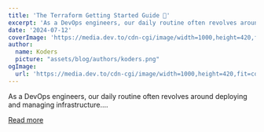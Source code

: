 ```yaml
---
title: 'The Terraform Getting Started Guide 🚀'
excerpt: 'As a DevOps engineers, our daily routine often revolves around deploying and managing infrastructure....'
date: '2024-07-12'
coverImage: 'https://media.dev.to/cdn-cgi/image/width=1000,height=420,fit=cover,gravity=auto,format=auto/https%3A%2F%2Fdev-to-uploads.s3.amazonaws.com%2Fuploads%2Farticles%2F2uxcmgpxssifi7v8yq9b.png'
author:
  name: Koders
  picture: "assets/blog/authors/koders.png"
ogImage:
  url: 'https://media.dev.to/cdn-cgi/image/width=1000,height=420,fit=cover,gravity=auto,format=auto/https%3A%2F%2Fdev-to-uploads.s3.amazonaws.com%2Fuploads%2Farticles%2F2uxcmgpxssifi7v8yq9b.png'
---
```


As a DevOps engineers, our daily routine often revolves around deploying and managing infrastructure....

[Read more](https://dev.to/tungbq/the-terraform-getting-started-guide-3oe2)
